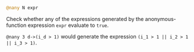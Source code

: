 ```julia
@nany N expr
```

Check whether any of the expressions generated by the anonymous-function expression `expr` evaluate to `true`.

`@nany 3 d->(i_d > 1)` would generate the expression `(i_1 > 1 || i_2 > 1 || i_3 > 1)`.

